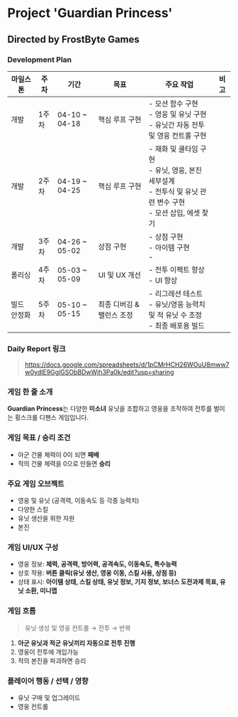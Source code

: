 # Project 'Guardian Princess' 
## Directed by FrostByte Games

### Development Plan

| 마일스톤 | 주차 | 기간 | 목표 | 주요 작업 | 비고 |
|----------|------|-------|-------|------------|------|
| 개발 | 1주차 | 04-10 ~ 04-18 | 핵심 루프 구현 | - 모션 함수 구현<br>- 영웅 및 유닛 구현<br>- 유닛간 자동 전투 및 영웅 컨트롤 구현 |  |
| 개발 | 2주차 | 04-19 ~ 04-25 | 핵심 루프 구현 | - 재화 및 쿨타임 구현<br>- 유닛, 영웅, 본진 세부설계 <br>- 전투식 및 유닛 관련 변수 구현<br>- 모션 삽입, 에셋 찾기  |  |
| 개발 | 3주차 | 04-26 ~ 05-02 | 상점 구현 | - 상점 구현<br>- 아이템 구현 <br>-  |  |
| 폴리싱 | 4주차 | 05-03 ~ 05-09 | UI 및 UX 개선 | - 전투 이펙트 향상<br>- UI 향상|  |
| 빌드 안정화 | 5주차 | 05-10 ~ 05-15 | 최종 디버깅 & 밸런스 조정 | - 리그레션 테스트<br>- 유닛/영웅 능력치 및 적 유닛 수 조정<br>- 최종 배포용 빌드 |  |

### Daily Report 링크

> https://docs.google.com/spreadsheets/d/1pCMrHCH26WOuU8mww7w0ydIE9GglGSObBDwWjh3Pa0k/edit?usp=sharing

### 게임 한 줄 소개

**Guardian Princess**는 다양한 **미소녀** 유닛을 조합하고 영웅을 조작하여 전투를 벌이는 횡스크롤 디펜스 게임입니다.

### 게임 목표 / 승리 조건

- 아군 건물 체력이 0이 되면 **패배**
- 적의 건물 체력을 0으로 만들면 **승리**

### 주요 게임 오브젝트

- 영웅 및 유닛 (공격력, 이동속도 등 각종 능력치)
- 다양한 스킬
- 유닛 생산을 위한 자원
- 본진

### 게임 UI/UX 구성

- 영웅 정보: **체력, 공격력, 방어력, 공격속도, 이동속도, 특수능력**
- 상호 작용: **버튼 클릭(유닛 생산, 영웅 이동, 스킬 사용, 상점 등)**
- 상태 표시: **아이템 상태, 스킬 상태, 유닛 정보, 기지 정보, 보너스 도전과제 목표, 유닛 소환, 미니맵**

### 게임 흐름

> 유닛 생성 및 영웅 컨트롤 → 전투 → 반복

1. **아군 유닛과 적군 유닛끼리 자동으로 전투 진행**
2. 영웅이 전투에 개입가능
3. 적의 본진을 파괴하면 승리

### 플레이어 행동 / 선택 / 영향

- 유닛 구매 및 업그레이드
- 영웅 컨트롤

